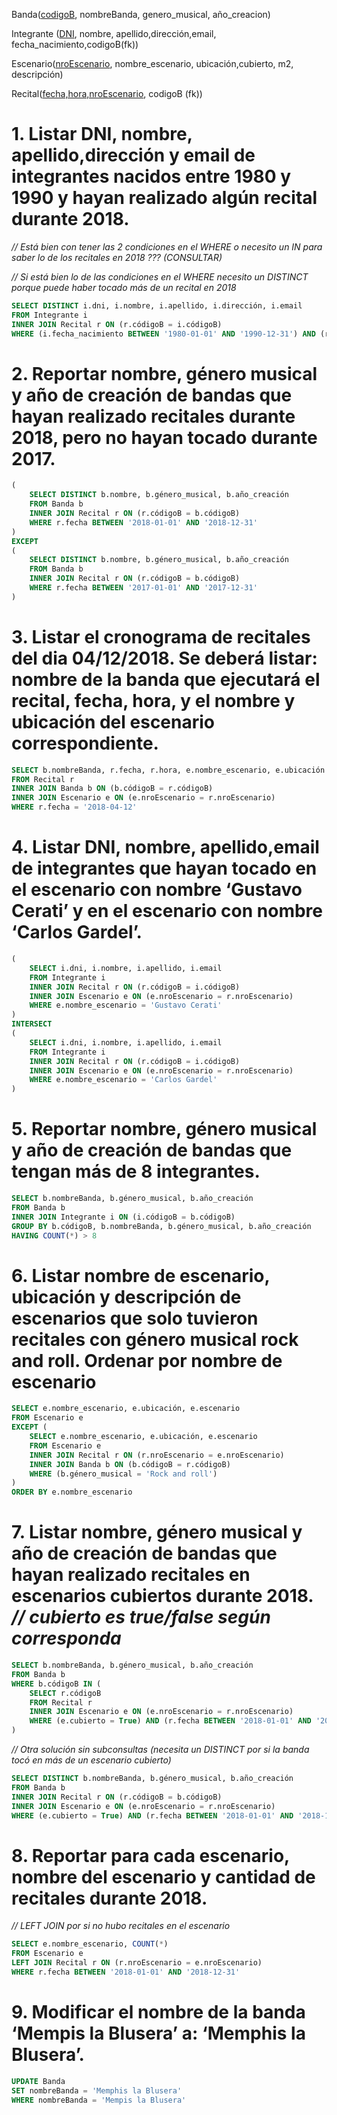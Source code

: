 Banda(<ins>codigoB</ins>, nombreBanda, genero_musical, año_creacion)

Integrante (<ins>DNI</ins>, nombre, apellido,dirección,email, fecha_nacimiento,codigoB(fk))

Escenario(<ins>nroEscenario</ins>, nombre_escenario, ubicación,cubierto, m2, descripción)

Recital(<ins>fecha,hora,nroEscenario</ins>, codigoB (fk))

# 1. Listar DNI, nombre, apellido,dirección y email de integrantes nacidos entre 1980 y 1990 y hayan realizado algún recital durante 2018.

*// Está bien con tener las 2 condiciones en el WHERE o necesito un IN para saber lo de los recitales en 2018 ??? (CONSULTAR)*

*// Si está bien lo de las condiciones en el WHERE necesito un DISTINCT porque puede haber tocado más de un recital en 2018*

```sql
SELECT DISTINCT i.dni, i.nombre, i.apellido, i.dirección, i.email
FROM Integrante i
INNER JOIN Recital r ON (r.códigoB = i.códigoB)
WHERE (i.fecha_nacimiento BETWEEN '1980-01-01' AND '1990-12-31') AND (r.fecha BETWEEN '2018-01-01' AND '2018-12-31')
```

# 2. Reportar nombre, género musical y año de creación de bandas que hayan realizado recitales durante 2018, pero no hayan tocado durante 2017.

```sql
(
    SELECT DISTINCT b.nombre, b.género_musical, b.año_creación
    FROM Banda b
    INNER JOIN Recital r ON (r.códigoB = b.códigoB)
    WHERE r.fecha BETWEEN '2018-01-01' AND '2018-12-31'
)
EXCEPT
(
    SELECT DISTINCT b.nombre, b.género_musical, b.año_creación
    FROM Banda b
    INNER JOIN Recital r ON (r.códigoB = b.códigoB)
    WHERE r.fecha BETWEEN '2017-01-01' AND '2017-12-31'
)
```

# 3. Listar el cronograma de recitales del dia 04/12/2018. Se deberá listar: nombre de la banda que ejecutará el recital, fecha, hora, y el nombre y ubicación del escenario correspondiente.

```sql
SELECT b.nombreBanda, r.fecha, r.hora, e.nombre_escenario, e.ubicación
FROM Recital r
INNER JOIN Banda b ON (b.códigoB = r.códigoB)
INNER JOIN Escenario e ON (e.nroEscenario = r.nroEscenario)
WHERE r.fecha = '2018-04-12'
```

# 4. Listar DNI, nombre, apellido,email de integrantes que hayan tocado en el escenario con nombre ‘Gustavo Cerati’ y en el escenario con nombre ‘Carlos Gardel’.

```sql
(
    SELECT i.dni, i.nombre, i.apellido, i.email
    FROM Integrante i
    INNER JOIN Recital r ON (r.códigoB = i.códigoB)
    INNER JOIN Escenario e ON (e.nroEscenario = r.nroEscenario)
    WHERE e.nombre_escenario = 'Gustavo Cerati'
)
INTERSECT
(
    SELECT i.dni, i.nombre, i.apellido, i.email
    FROM Integrante i
    INNER JOIN Recital r ON (r.códigoB = i.códigoB)
    INNER JOIN Escenario e ON (e.nroEscenario = r.nroEscenario)
    WHERE e.nombre_escenario = 'Carlos Gardel'
)
```

# 5. Reportar nombre, género musical y año de creación de bandas que tengan más de 8 integrantes.

```sql
SELECT b.nombreBanda, b.género_musical, b.año_creación
FROM Banda b
INNER JOIN Integrante i ON (i.códigoB = b.códigoB)
GROUP BY b.códigoB, b.nombreBanda, b.género_musical, b.año_creación
HAVING COUNT(*) > 8
```

# 6. Listar nombre de escenario, ubicación y descripción de escenarios que solo tuvieron recitales con género musical rock and roll. Ordenar por nombre de escenario

```sql
SELECT e.nombre_escenario, e.ubicación, e.escenario
FROM Escenario e
EXCEPT (
    SELECT e.nombre_escenario, e.ubicación, e.escenario
    FROM Escenario e
    INNER JOIN Recital r ON (r.nroEscenario = e.nroEscenario)
    INNER JOIN Banda b ON (b.códigoB = r.códigoB)
    WHERE (b.género_musical = 'Rock and roll')
)
ORDER BY e.nombre_escenario
```

# 7. Listar nombre, género musical y año de creación de bandas que hayan realizado recitales en escenarios cubiertos durante 2018. *// cubierto es true/false según corresponda*

```sql
SELECT b.nombreBanda, b.género_musical, b.año_creación
FROM Banda b
WHERE b.códigoB IN (
    SELECT r.códigoB
    FROM Recital r
    INNER JOIN Escenario e ON (e.nroEscenario = r.nroEscenario)
    WHERE (e.cubierto = True) AND (r.fecha BETWEEN '2018-01-01' AND '2018-12-31')
)
```

*// Otra solución sin subconsultas (necesita un DISTINCT por si la banda tocó en más de un escenario cubierto)*

```sql
SELECT DISTINCT b.nombreBanda, b.género_musical, b.año_creación
FROM Banda b
INNER JOIN Recital r ON (r.códigoB = b.códigoB)
INNER JOIN Escenario e ON (e.nroEscenario = r.nroEscenario)
WHERE (e.cubierto = True) AND (r.fecha BETWEEN '2018-01-01' AND '2018-12-31')
```

# 8. Reportar para cada escenario, nombre del escenario y cantidad de recitales durante 2018.

*// LEFT JOIN por si no hubo recitales en el escenario*

```sql
SELECT e.nombre_escenario, COUNT(*)
FROM Escenario e
LEFT JOIN Recital r ON (r.nroEscenario = e.nroEscenario)
WHERE r.fecha BETWEEN '2018-01-01' AND '2018-12-31'
```

# 9. Modificar el nombre de la banda ‘Mempis la Blusera’ a: ‘Memphis la Blusera’.

```sql
UPDATE Banda
SET nombreBanda = 'Memphis la Blusera'
WHERE nombreBanda = 'Mempis la Blusera'
```